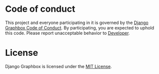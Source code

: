 # Code of conduct

This project and everyone participating in it is governed by the [Django Graphbox Code of Conduct](CODE_OF_CONDUCT.md). By participating, you are expected to uphold this code. Please report unacceptable behavior to [
    Developer](mailto:contacto@90horasporsemana.com).

# License

Django Graphbox is licensed under the [MIT License](LICENSE).